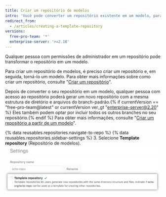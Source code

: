 ```yaml
---
title: Criar um repositório de modelos
intro: 'Você pode converter um repositório existente em um modelo, para que você e outras pessoas possam gerar novos repositórios com a mesma estrutura de diretório{% if currentVersion == "free-pro-team@latest" or currentVersion ver_gt "enterprise-server@2.20" %}, branches,{% endif %} e arquivos.'
redirect_from:
  - /articles/creating-a-template-repository
versions:
  free-pro-team: '*'
  enterprise-server: '>=2.18'
---
```


Qualquer pessoa com permissões de administrador em um repositório pode transformar o repositório em um modelo.

Para criar um repositório de modelos, é preciso criar um repositório e, em seguida, torná-lo um modelo. Para obter mais informações sobre como criar um repositório, consulte "[Criar um repositório](/articles/creating-a-new-repository)".

Depois de converter o seu repositório em um modelo, qualquer pessoa com acesso ao repositório poderá gerar um novo repositório com a mesma estrutura de diretório e arquivos do branch-padrão.{% if currentVersion == "free-pro-team@latest" or currentVersion ver_gt "enterprise-server@2.20" %} Eles também podem optar por incluir todos os outros branches no seu repositório.{% endif %} Para obter mais informações, consulte "[Criar um repositório a partir de um modelo](/articles/creating-a-repository-from-a-template)".

{% data reusables.repositories.navigate-to-repo %}
{% data reusables.repositories.sidebar-settings %}
3. Selecione **Template repository** (Repositório de modelos). ![Caixa de seleção para transformar um repositório em modelo](/assets/images/help/repository/template-repository-checkbox.png)

